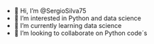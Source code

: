 - 👋 Hi, I’m @SergioSilva75
- 👀 I’m interested in Python and data science
- 🌱 I’m currently learning data science
- 💞️ I’m looking to collaborate on Python code´s
